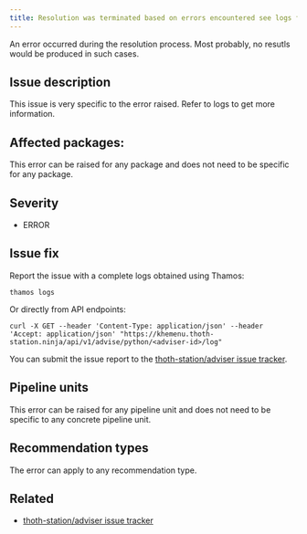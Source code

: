 ```yaml
---
title: Resolution was terminated based on errors encountered see logs for more info 
---
```


An error occurred during the resolution process. Most probably, no resutls
would be produced in such cases.

## Issue description

This issue is very specific to the error raised. Refer to logs to get more information.

## Affected packages:

This error can be raised for any package and does not need to be specific for any package.

## Severity

 * ERROR

## Issue fix

Report the issue with a complete logs obtained using Thamos:

```console
thamos logs
```

Or directly from API endpoints:

```console
curl -X GET --header 'Content-Type: application/json' --header 'Accept: application/json' "https://khemenu.thoth-station.ninja/api/v1/advise/python/<adviser-id>/log"
```

You can submit the issue report to the [thoth-station/adviser issue tracker][1].

## Pipeline units

This error can be raised for any pipeline unit and does not need to be specific
to any concrete pipeline unit. 

## Recommendation types

The error can apply to any recommendation type.

## Related

 * [thoth-station/adviser issue tracker][1]

[1]: https://github.com/thoth-station/adviser/issues
